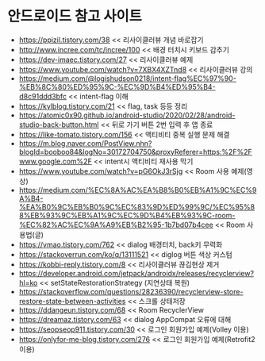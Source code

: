 # 안드로이드 참고 사이트

* https://ppizil.tistory.com/38  << 리사이클러뷰 개념 바로잡기
* http://www.incree.com/tc/incree/100 << 배경 터치시 키보드 감추기 
* https://dev-imaec.tistory.com/27 << 리사이클러뷰 예제
* https://www.youtube.com/watch?v=7XBX4XZTnd8 << 리사이클러뷰 강의
* https://medium.com/@logishudson0218/intent-flag%EC%97%90-%EB%8C%80%ED%95%9C-%EC%9D%B4%ED%95%B4-d8c91ddd3bfc << intent-flag 이해
* https://kylblog.tistory.com/21 << flag, task 등등 정리
* https://atomic0x90.github.io/android-studio/2020/02/28/android-studio-back-button.html << 뒤로 가기 버튼 2번 입력 후 앱 종료
* https://like-tomato.tistory.com/156 << 액티비티 중복 실행 문제 해결
* https://m.blog.naver.com/PostView.nhn?blogId=booboo84&logNo=30172704750&proxyReferer=https:%2F%2Fwww.google.com%2F << intent시 액티비티 재사용 막기
* https://www.youtube.com/watch?v=pG6OkJ3rSjg << Room 사용 예제(영상)
* https://medium.com/%EC%8A%AC%EA%B8%B0%EB%A1%9C%EC%9A%B4-%EA%B0%9C%EB%B0%9C%EC%83%9D%ED%99%9C/%EC%95%88%EB%93%9C%EB%A1%9C%EC%9D%B4%EB%93%9C-room-%EC%82%AC%EC%9A%A9%EB%B2%95-1b7bd07b4cee << Room 사용법(글)
* https://vmao.tistory.com/762 << dialog 배경터치, back키 무력화
* https://stackoverrun.com/ko/q/13111521 << diglog 버튼 색상 커스텀
* https://kobbi-reply.tistory.com/8 << 리사이클러뷰 끊김현상 제거
* https://developer.android.com/jetpack/androidx/releases/recyclerview?hl=ko << setStateRestorationStrategy (지연상태 복원)
* https://stackoverflow.com/questions/28236390/recyclerview-store-restore-state-between-activities << 스크롤 상태저장
* https://ddangeun.tistory.com/68 << Room RecyclerView
* https://dreamaz.tistory.com/63 << dialog AppCompat 오류에 대해
* https://seopseop911.tistory.com/30 << 로그인 회원가입 예제(Volley 이용)
* https://onlyfor-me-blog.tistory.com/276 << 로그인 회원가입 예제(Retrofit2 이용)

